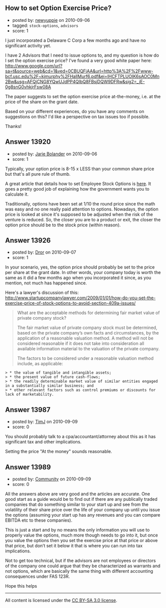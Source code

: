 ## How to set Option Exercise Price?

- posted by: [newyuppie](https://stackexchange.com/users/-1/1961-newyuppie) on 2010-09-06
- tagged: `stock-options`, `advisors`
- score: 1

I just incorporated a Delaware C Corp a few months ago and have no significant activity yet.

I have 2 Advisors that I need to issue options to, and my question is how do I set the option exercise price? I've found a very good white paper here: http://www.google.com/url?sa=t&source=web&cd=1&ved=0CBUQFjAA&url=http%3A%2F%2Fwww-bcf.usc.edu%2F~kjmurphy%2FHallMurf6.pdf&ei=IHCFTPLUOIK6sAOC0Mn2Bw&usg=AFQjCNG8YQwUJdPP4QIbQ8FBsjDQW9DFRw&sig2=_jE-0g8snG0vhkjrFsw08A

The paper suggests to set the option exercise price at-the-money, i.e. at the price of the share on the grant date.

Based on your different experiences, do you have any comments on suggestions on this? I'd like a perspective on tax issues too if possible.

Thanks!


## Answer 13920

- posted by: [Jarie Bolander](https://stackexchange.com/users/-1/585-jarie-bolander) on 2010-09-06
- score: 1

<p>Typically, your option price is 8-15 x LESS than your common share price but that's all pure rule of thumb.</p>

<p>A great article that details how to set Employee Stock Options is <a href="http://www.investopedia.com/articles/features/eso/eso2.asp" rel="nofollow">here</a>. It goes a pretty good job of explaining how the government wants you to calculate it.</p>

<p>Traditionally, options have been set at 1/10 the round price since the math was easy and no one really paid attention to options. Nowadays, the option price is looked at since it's supposed to be adjusted when the risk of the venture is reduced. So, the closer you are to a product or exit, the closer the option price should be to the stock price (within reason).</p>



## Answer 13926

- posted by: [Dror](https://stackexchange.com/users/-1/1057-dror) on 2010-09-07
- score: 1

In your scenario, yes, the option price should probably be set to the price per share at the grant date. In other words, your company today is worth the same as it did a few months ago when you incorporated it since, as you mention, not much has happened since. 

Here's a lawyer's discussion of this:
http://www.startupcompanylawyer.com/2009/01/01/how-do-you-set-the-exercise-price-of-stock-options-to-avoid-section-409a-issues/

> What are the acceptable methods for determining fair market value of private company stock?
> 
> The fair market value of private company stock must be determined, based on the private company’s own facts and circumstances, by the application of a reasonable valuation method. A method will not be considered reasonable if it does not take into consideration all available information material to the valuation of the private company.
>  
> The factors to be considered under a reasonable valuation method include, as applicable:
> 
    > * the value of tangible and intangible assets;
    > * the present value of future cash-flows;
    > * the readily determinable market value of similar entities engaged in a substantially similar business; and
    > * other relevant factors such as control premiums or discounts for lack of marketability.




## Answer 13987

- posted by: [TimJ](https://stackexchange.com/users/-1/1172-timj) on 2010-09-09
- score: 0

You should probably talk to a cpa/accountant/attorney about this as it has significant tax and other implications.

Setting the price "At the money" sounds reasonable.  


## Answer 13989

- posted by: [Community](https://stackexchange.com/users/-1/-1-community) on 2010-09-09
- score: 0

All the answers above are very good and the articles are accurate. One good start as a guide would be to find out if there are any publically traded companies that do something similar to your start up and see from the volatility of their share price over the life of your company up until you issue the options (assuming your start up has any revenues and you can compare EBITDA etc to these companies). 

This is just a start and by no means the only information you will use to properly value the options, much more though needs to go into it, but once you value the options then you set the exercise price at that price or above that price, but don’t set it below it that is where you can run into tax implications.

Not to get too technical, but if the advisors are not employees or directors of the company one could argue that they be characterized as warrants and not options, which are basically the same thing with different accounting consequences under FAS 123R.

Hope this helps




---

All content is licensed under the [CC BY-SA 3.0 license](https://creativecommons.org/licenses/by-sa/3.0/).
